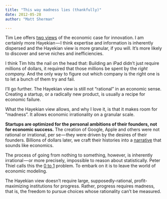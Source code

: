 ```yaml
---
title: "This way madness lies (thankfully)"
date: 2012-05-28
author: "Matt Sherman"

---
```


Tim Lee offers [two views](http://www.forbes.com/sites/timothylee/2012/05/27/two-views-of-innovation/) of the economic case for innovation. I am certainly more Hayekian — I think expertise and information is inherently dispersed and the Hayekian view is more granular, if you will. It’s more likely to discover and serve niches and inefficiencies.

I think Tim hits the nail on the head that:
Building an iPad didn’t just require millions of dollars, it required that those millions be spent by the _right company._ And the only way to figure out which company is the right one is to let a bunch of them try and fail.

I’ll go further. The Hayekian view is still not “rational” in an economic sense. Creating a startup, or a radically new product, is usually a recipe for economic failure.

What the Hayekian view allows, and why I love it, is that it makes room for “madness”. It allows economic irrationality on a granular scale.

**Startups are optimized for the personal ambitions of their founders, not for economic success.** The creation of Google, Apple and others were not rational or irrational, per se — they were driven by the desires of their founders. Billions of dollars later, we craft their histories into a [narrative](https://www.google.com/search?q=narrative+fallacy) that sounds like economics.

The process of going from nothing to something, however, is inherently irrational — or more precisely, impossible to reason about statistically. Peter Thiel calls this the [0 to 1](http://blakemasters.tumblr.com/post/20400301508/cs183class1) problem. To embark on it is to leave the world of economic modeling.

The Hayekian view doesn’t require large, supposedly-rational, profit-maximizing institutions for progress. Rather, progress requires madness, that is, the freedom to pursue choices whose rationality can’t be measured.
